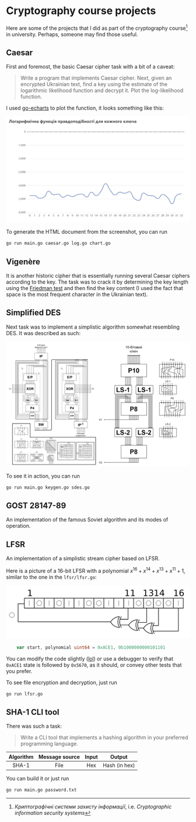 # Cryptography course projects

Here are some of the projects that I did as part of the cryptography course[^1] in university. Perhaps, someone may find those useful.

[^1]: _Криптографічні системи захисту інформації_, i.e. _Cryptographic information security systems_

## Caesar

First and foremost, the basic Caesar cipher task with a bit of a caveat:

> Write a program that implements Caesar cipher. Next, given an encrypted Ukrainian text, find a key using the estimate of the logarithmic likelihood function and decrypt it. Plot the log-likelihood function.

I used [go-echarts](https://github.com/go-echarts/go-echarts) to plot the function, it looks something like this:

![Logarithmic likelihood graph generated by go-echarts](img/line.jpg)

To generate the HTML document from the screenshot, you can run

```bash
go run main.go caesar.go log.go chart.go
```

## Vigenère

It is another historic cipher that is essentially running several Caesar ciphers according to the key. The task was to crack it by determining the key length using the [Friedman test](https://en.wikipedia.org/wiki/Vigen%C3%A8re_cipher#Friedman_test) and then find the key content (I used the fact that space is the most frequent character in the Ukrainian text).

## Simplified DES

Next task was to implement a simplistic algorithm somewhat resembling DES. It was described as such:

![Encryption and key generation process](img/sdes.jpg)

To see it in action, you can run

```
go run main.go keygen.go sdes.go
```

## GOST 28147-89

An implementation of the famous Soviet algorithm and its modes of operation.

## LFSR

An implementation of a simplistic stream cipher based on LFSR.

Here is a picture of a 16-bit LFSR with a polynomial $x^{16} + x^{14} + x^{13} + x^{11} + 1$, similar to the one in the `lfsr/lfsr.go`:

![16-bit LFSR](img/lfsr.jpg)

```go
	var start, polynomial uint64 = 0xACE1, 0b1000000000101101
```

You can modify the code slightly ([lol](https://www.youtube.com/watch?v=QkcjCRE8Vvs)) or use a debugger to verify that `0xACE1` state is followed by `0x5670`, as it should, or convey other tests that you prefer.

To see file encryption and decryption, just run

```bash
go run lfsr.go
```

## SHA-1 CLI tool

There was such a task:

> Write a CLI tool that implements a hashing algorithm in your preferred programming language.

| Algorithm | Message source | Input |    Output     |
|:---------:|:--------------:|:-----:|:-------------:|
|   SHA-1   |      File      |  Hex  | Hash (in hex) |

You can build it or just run

```bash
go run main.go password.txt
```
